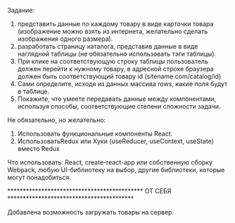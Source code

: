 Задание: 
1)	представить данные по каждому товару в виде карточки товара (изображение можно взять из интернета, желательно сделать изображения одного размера).
2)	разработать страницу каталога, представив данные в виде наглядной таблицы (не обязательно использовать тэги таблицы).
3)	При клике на соответствующую строку таблицы пользователь должен перейти к нужному товару, в адресной строке браузера должен быть соответствующий товару id (sitename.com/catalog/id)
4)	Сами определите, исходя из данных массива rows, какие поля будут в таблице.
5)	Покажите, что умеете передавать данные между компонентами, используя способы, соответствующие степени сложности задачи.

Не обязательно, но желательно:
1)	Использовать функциональные компоненты React.
2)	ИспользоватьRedux или Хуки (useReducer, useContext, useState) вместо Redux

Что использовать: React, create-react-app или собственную сборку Webpack, любую UI-библиотеку на выбор, другие библиотеки, которые могут понадобиться.


******************************************** ОТ СЕБЯ *****************************************

Добавлена возможность загружать товары на сервер.
